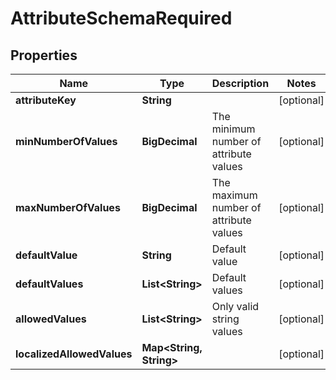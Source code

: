 

# AttributeSchemaRequired


## Properties

| Name | Type | Description | Notes |
|------------ | ------------- | ------------- | -------------|
|**attributeKey** | **String** |  |  [optional] |
|**minNumberOfValues** | **BigDecimal** | The minimum number of attribute values |  [optional] |
|**maxNumberOfValues** | **BigDecimal** | The maximum number of attribute values |  [optional] |
|**defaultValue** | **String** | Default value |  [optional] |
|**defaultValues** | **List&lt;String&gt;** | Default values |  [optional] |
|**allowedValues** | **List&lt;String&gt;** | Only valid string values |  [optional] |
|**localizedAllowedValues** | **Map&lt;String, String&gt;** |  |  [optional] |




